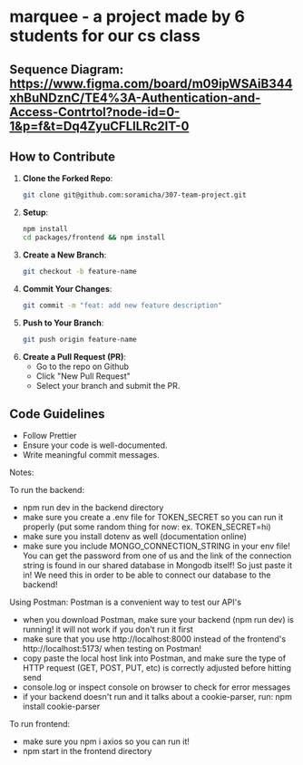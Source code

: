 # marquee - a project made by 6 students for our cs class

## Sequence Diagram: https://www.figma.com/board/m09ipWSAiB344xhBuNDznC/TE4%3A-Authentication-and-Access-Contrtol?node-id=0-1&p=f&t=Dq4ZyuCFLlLRc2IT-0

## How to Contribute
1. **Clone the Forked Repo**:  
    ```sh
    git clone git@github.com:soramicha/307-team-project.git

2. **Setup**:
    ```sh
    npm install
    cd packages/frontend && npm install

3. **Create a New Branch**:
    ```sh
    git checkout -b feature-name

4. **Commit Your Changes**:
    ```sh
    git commit -m "feat: add new feature description"

5. **Push to Your Branch**:
    ```sh
    git push origin feature-name

6. **Create a Pull Request (PR)**:
    - Go to the repo on Github
    - Click "New Pull Request"
    - Select your branch and submit the PR.

## Code Guidelines
- Follow Prettier
- Ensure your code is well-documented.
- Write meaningful commit messages.


Notes:

To run the backend:
- npm run dev in the backend directory
- make sure you create a .env file for TOKEN_SECRET so you can run it properly (put some random thing for now: ex. TOKEN_SECRET=hi)
- make sure you install dotenv as well (documentation online)
- make sure you include MONGO_CONNECTION_STRING in your env file! You can get the password from one of us and the link of the connection string is found in our shared database in Mongodb itself! So just paste it in! We need this in order to be able to connect our database to the backend!

Using Postman: Postman is a convenient way to test our API's
- when you download Postman, make sure your backend (npm run dev) is running! it will not work if you don't run it first
- make sure that you use http://localhost:8000 instead of the frontend's http://localhost:5173/ when testing on Postman!
- copy paste the local host link into Postman, and make sure the type of HTTP request (GET, POST, PUT, etc) is correctly adjusted before hitting send
- console.log or inspect console on browser to check for error messages
- if your backend doesn't run and it talks about a cookie-parser, run: npm install cookie-parser

To run frontend:
- make sure you npm i axios so you can run it!
- npm start in the frontend directory
